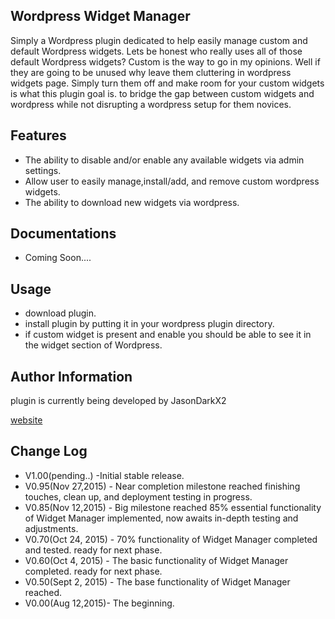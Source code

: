 ## Wordpress Widget Manager
Simply a Wordpress plugin dedicated to help easily manage custom and default Wordpress widgets.
Lets be honest who really uses all of those default Wordpress widgets? Custom is the way to go in my opinions.
Well if they are going to be unused why leave them cluttering in wordpress widgets page. Simply turn them off and make room for your custom widgets is what this plugin goal is. to bridge the gap between custom widgets and wordpress while not disrupting a wordpress setup for them novices.   
## Features
* The ability to disable and/or enable any available widgets via admin settings.
* Allow user to easily manage,install/add, and remove custom wordpress widgets.
* The ability to download new widgets via wordpress.

## Documentations 
* Coming Soon....

## Usage
* download plugin.
* install plugin by putting it in your wordpress plugin directory.
* if custom widget is present and enable you should be able to see it in the widget section of Wordpress.  

## Author Information
plugin is currently being developed by JasonDarkX2

[website](http://www.jasondarkx2.com/)

## Change Log
* V1.00(pending..) -Initial stable release.
* V0.95(Nov 27,2015) - Near completion milestone reached finishing touches, clean up, and deployment testing in progress.   
* V0.85(Nov 12,2015) - Big milestone reached 85% essential functionality of Widget Manager implemented, now awaits in-depth testing and adjustments.       
* V0.70(Oct 24, 2015) - 70% functionality of Widget Manager completed and tested. ready for next phase.  
* V0.60(Oct 4, 2015) - The basic functionality of Widget Manager completed. ready for next phase.  
* V0.50(Sept 2, 2015) - The base functionality of Widget Manager reached.  
* V0.00(Aug 12,2015)- The beginning. 

